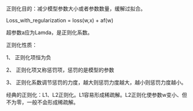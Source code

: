 正则化目的：减少模型参数大小或者参数数量，缓解过拟合。

Loss_with_regularization = loss(w,x) + af(w)

超参数a应为Lamda，是正则化系数。

正则化性质：

1、 正则化项恒为负

2、 正则化项又称惩罚项，惩罚的是模型的参数

3、 正则化系数调节惩罚的力度，越大则惩罚力度越大，越小则惩罚力度越小。

经典的正则化：L1、L2正则化。L1容易形成稀疏解。L2正则化使参数w变小、但不为零，一般不会形成稀疏解。